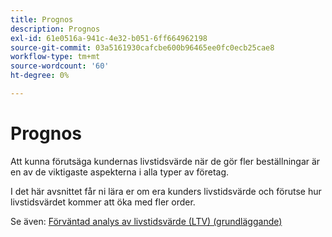 ```yaml
---
title: Prognos
description: Prognos
exl-id: 61e0516a-941c-4e32-b051-6ff664962198
source-git-commit: 03a5161930cafcbe600b96465ee0fc0ecb25cae8
workflow-type: tm+mt
source-wordcount: '60'
ht-degree: 0%

---
```


# Prognos

Att kunna förutsäga kundernas livstidsvärde när de gör fler beställningar är en av de viktigaste aspekterna i alla typer av företag.

I det här avsnittet får ni lära er om era kunders livstidsvärde och förutse hur livstidsvärdet kommer att öka med fler order.

Se även: [Förväntad analys av livstidsvärde (LTV) (grundläggande)](../../data-analyst/analysis/ess-expected-ltv.md)
